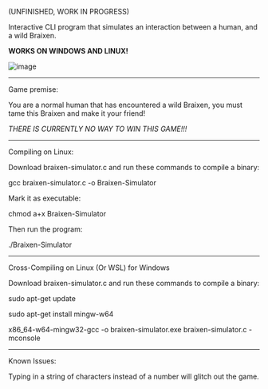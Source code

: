 (UNFINISHED, WORK IN PROGRESS)

Interactive CLI program that simulates an interaction between a human, and a wild Braixen.

**WORKS ON WINDOWS AND LINUX!**

![image](https://github.com/user-attachments/assets/c0dd0a3d-d4f7-43d3-b569-a588a1701750)

_______________________________________________________________________________________________

Game premise: 

You are a normal human that has encountered a wild Braixen, you must tame this Braixen and make it your friend!

*THERE IS CURRENTLY NO WAY TO WIN THIS GAME!!!*

_______________________________________________________________________________________________

Compiling on Linux:

Download braixen-simulator.c and run these commands to compile a binary:

gcc braixen-simulator.c -o Braixen-Simulator

Mark it as executable:

chmod a+x Braixen-Simulator

Then run the program:

./Braixen-Simulator

_______________________________________________________________________________________________

Cross-Compiling on Linux (Or WSL) for Windows

Download braixen-simulator.c and run these commands to compile a binary:

sudo apt-get update

sudo apt-get install mingw-w64

x86_64-w64-mingw32-gcc -o braixen-simulator.exe braixen-simulator.c -mconsole

_______________________________________________________________________________________________

Known Issues:

Typing in a string of characters instead of a number will glitch out the game.

